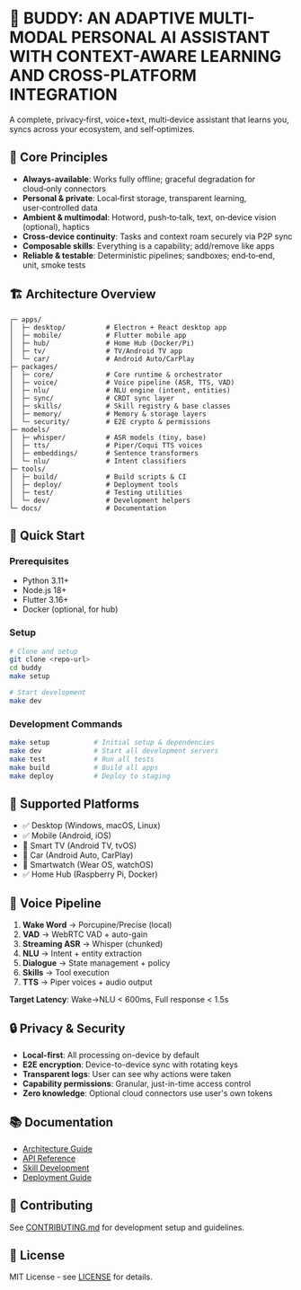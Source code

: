 # 🚀 BUDDY: AN ADAPTIVE MULTI-MODAL PERSONAL AI ASSISTANT WITH CONTEXT-AWARE LEARNING AND CROSS-PLATFORM INTEGRATION

A complete, privacy‑first, voice+text, multi‑device assistant that learns you, syncs across your ecosystem, and self‑optimizes.

## 🎯 Core Principles

- **Always‑available**: Works fully offline; graceful degradation for cloud‑only connectors
- **Personal & private**: Local‑first storage, transparent learning, user‑controlled data
- **Ambient & multimodal**: Hotword, push‑to‑talk, text, on‑device vision (optional), haptics
- **Cross‑device continuity**: Tasks and context roam securely via P2P sync
- **Composable skills**: Everything is a capability; add/remove like apps
- **Reliable & testable**: Deterministic pipelines; sandboxes; end‑to‑end, unit, smoke tests

## 🏗️ Architecture Overview

```
┌─ apps/
│  ├─ desktop/          # Electron + React desktop app
│  ├─ mobile/           # Flutter mobile app
│  ├─ hub/              # Home Hub (Docker/Pi)
│  ├─ tv/               # TV/Android TV app
│  └─ car/              # Android Auto/CarPlay
├─ packages/
│  ├─ core/             # Core runtime & orchestrator
│  ├─ voice/            # Voice pipeline (ASR, TTS, VAD)
│  ├─ nlu/              # NLU engine (intent, entities)
│  ├─ sync/             # CRDT sync layer
│  ├─ skills/           # Skill registry & base classes
│  ├─ memory/           # Memory & storage layers
│  └─ security/         # E2E crypto & permissions
├─ models/
│  ├─ whisper/          # ASR models (tiny, base)
│  ├─ tts/              # Piper/Coqui TTS voices
│  ├─ embeddings/       # Sentence transformers
│  └─ nlu/              # Intent classifiers
├─ tools/
│  ├─ build/            # Build scripts & CI
│  ├─ deploy/           # Deployment tools
│  ├─ test/             # Testing utilities
│  └─ dev/              # Development helpers
└─ docs/                # Documentation
```

## 🚀 Quick Start

### Prerequisites
- Python 3.11+
- Node.js 18+
- Flutter 3.16+
- Docker (optional, for hub)

### Setup
```bash
# Clone and setup
git clone <repo-url>
cd buddy
make setup

# Start development
make dev
```

### Development Commands
```bash
make setup           # Initial setup & dependencies
make dev             # Start all development servers
make test            # Run all tests
make build           # Build all apps
make deploy          # Deploy to staging
```

## 📱 Supported Platforms

- ✅ Desktop (Windows, macOS, Linux)
- ✅ Mobile (Android, iOS)
- 🚧 Smart TV (Android TV, tvOS)
- 🚧 Car (Android Auto, CarPlay)
- 🚧 Smartwatch (Wear OS, watchOS)
- ✅ Home Hub (Raspberry Pi, Docker)

## 🎤 Voice Pipeline

1. **Wake Word** → Porcupine/Precise (local)
2. **VAD** → WebRTC VAD + auto-gain
3. **Streaming ASR** → Whisper (chunked)
4. **NLU** → Intent + entity extraction
5. **Dialogue** → State management + policy
6. **Skills** → Tool execution
7. **TTS** → Piper voices + audio output

**Target Latency**: Wake→NLU < 600ms, Full response < 1.5s

## 🔒 Privacy & Security

- **Local-first**: All processing on-device by default
- **E2E encryption**: Device-to-device sync with rotating keys
- **Transparent logs**: User can see why actions were taken
- **Capability permissions**: Granular, just-in-time access control
- **Zero knowledge**: Optional cloud connectors use user's own tokens

## 📚 Documentation

- [Architecture Guide](docs/architecture.md)
- [API Reference](docs/api.md)
- [Skill Development](docs/skills.md)
- [Deployment Guide](docs/deployment.md)

## 🤝 Contributing

See [CONTRIBUTING.md](CONTRIBUTING.md) for development setup and guidelines.

## 📄 License

MIT License - see [LICENSE](LICENSE) for details.